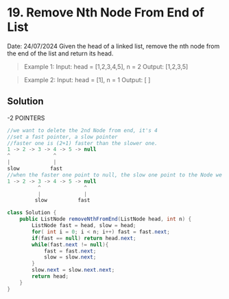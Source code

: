 # 19. Remove Nth Node From End of List

Date: 24/07/2024
Given the head of a linked list, remove the nth node from the end of the list and return its head.

> Example 1:
> Input: head = [1,2,3,4,5], n = 2
> Output: [1,2,3,5]

> Example 2:
> Input: head = [1], n = 1
> Output: [ ]

## Solution

-2 POINTERS

```java
//we want to delete the 2nd Node from end, it's 4
//set a fast pointer, a slow pointer
//faster one is (2+1) faster than the slower one.
1 -> 2 -> 3 -> 4 -> 5 -> null
^              ^
|              |
slow          fast
//when the faster one point to null, the slow one point to the Node we need to manipulate, and the next one is the Node we want to delete.
1 -> 2 -> 3 -> 4 -> 5 -> null
          ^              ^
          |              |
         slow          fast
```

```java
class Solution {
    public ListNode removeNthFromEnd(ListNode head, int n) {
        ListNode fast = head, slow = head;
        for( int i = 0; i < n; i++) fast = fast.next;
        if(fast == null) return head.next;
        while(fast.next != null){
            fast = fast.next;
            slow = slow.next;
        }
        slow.next = slow.next.next;
        return head;
    }
}
```
